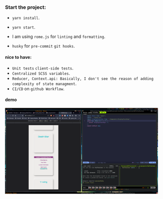 ### Start the project:

- `yarn install`.
- `yarn start`.

- I am using `rome.js` for `linting` and `formatting`.
- `husky` for `pre-commit` `git hooks`.
#### nice to have:
- `Unit tests` `client-side tests`.
- `Centralized SCSS variables`.
- `Reducer, Context.api: Basically, I don't see the reason of adding complexity of state managment`.
- `CI/CD` on `github Workflow`.
#### demo

![demo](demo/demo.png)

